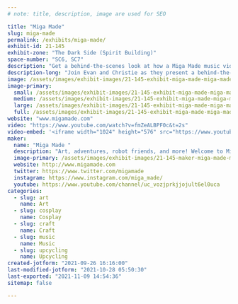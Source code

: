 ```yaml
---
# note: title, description, image are used for SEO

title: "Miga Made"
slug: miga-made
permalink: /exhibits/miga-made/
exhibit-id: 21-145
exhibit-zone: "The Dark Side (Spirit Building)"
space-number: "SC6, SC7"
description: "Get a behind-the-scenes look at how a Miga Made music video was created. "
description-long: "Join Evan and Christie as they present a behind-the-scenes look at how Miga Made&#039;s Recyc City music video was made. You&#039;ll see models, props, lighting techniques, robots, and more! "
image: /assets/images/exhibit-images/21-145-exhibit-miga-made-miga-made-large.png
image-primary: 
  small: /assets/images/exhibit-images/21-145-exhibit-miga-made-miga-made-small.png
  medium: /assets/images/exhibit-images/21-145-exhibit-miga-made-miga-made-medium.png
  large: /assets/images/exhibit-images/21-145-exhibit-miga-made-miga-made-large.png
  full: /assets/images/exhibit-images/21-145-exhibit-miga-made-miga-made-full.png
website: "www.migamade.com"
video: "https://www.youtube.com/watch?v=fmZeALBPF0c&t=2s"
video-embed: '<iframe width="1024" height="576" src="https://www.youtube.com/embed/fmZeALBPF0c?feature=oembed" frameborder="0" allow="accelerometer; autoplay; clipboard-write; encrypted-media; gyroscope; picture-in-picture" allowfullscreen></iframe>'
maker: 
  name: "Miga Made "
  description: "Art, adventures, robot friends, and more! Welcome to Miga Made!"
  image-primary: /assets/images/exhibit-images/21-145-maker-miga-made-miga-made-2-medium.jpeg
  website: http://www.migamade.com
  twitter: https://www.twitter.com/migamade
  instagram: https://www.instagram.com/miga_made/
  youtube: https://www.youtube.com/channel/uc_vozjprkjjojult6el0uca
categories: 
  - slug: art
    name: Art
  - slug: cosplay
    name: Cosplay
  - slug: craft
    name: Craft
  - slug: music
    name: Music
  - slug: upcycling
    name: Upcycling
created-jotform: "2021-09-26 16:16:00"
last-modified-jotform: "2021-10-28 05:50:30"
last-exported: "2021-11-09 14:54:36"
sitemap: false

---
```

